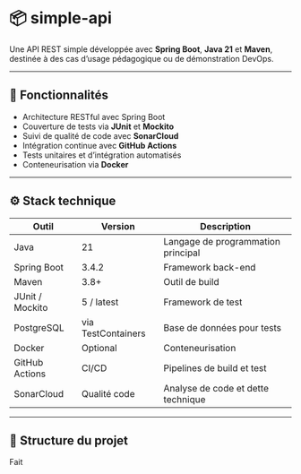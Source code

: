 # 📦 simple-api

Une API REST simple développée avec **Spring Boot**, **Java 21** et **Maven**, destinée à des cas d’usage pédagogique ou de démonstration DevOps.

---

## 🚀 Fonctionnalités

- Architecture RESTful avec Spring Boot
- Couverture de tests via **JUnit** et **Mockito**
- Suivi de qualité de code avec **SonarCloud**
- Intégration continue avec **GitHub Actions**
- Tests unitaires et d’intégration automatisés
- Conteneurisation via **Docker**

---

## ⚙️ Stack technique

| Outil            | Version       | Description                            |
|------------------|---------------|----------------------------------------|
| Java             | 21            | Langage de programmation principal     |
| Spring Boot      | 3.4.2         | Framework back-end                     |
| Maven            | 3.8+          | Outil de build                         |
| JUnit / Mockito  | 5 / latest    | Framework de test                      |
| PostgreSQL       | via TestContainers | Base de données pour tests         |
| Docker           | Optional      | Conteneurisation                       |
| GitHub Actions   | CI/CD         | Pipelines de build et test            |
| SonarCloud       | Qualité code  | Analyse de code et dette technique     |

---

## 📁 Structure du projet

Fait

